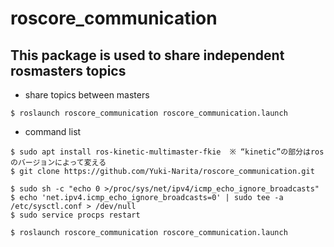 # roscore_communication

## This package is used to share independent rosmasters topics


* share topics between masters
```
$ roslaunch roscore_communication roscore_communication.launch
```
* command list
```
$ sudo apt install ros-kinetic-multimaster-fkie  ※ “kinetic”の部分はrosのバージョンによって変える
$ git clone https://github.com/Yuki-Narita/roscore_communication.git

$ sudo sh -c "echo 0 >/proc/sys/net/ipv4/icmp_echo_ignore_broadcasts"
$ echo 'net.ipv4.icmp_echo_ignore_broadcasts=0' | sudo tee -a /etc/sysctl.conf > /dev/null
$ sudo service procps restart

$ roslaunch roscore_communication roscore_communication.launch
```

